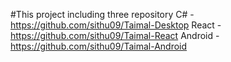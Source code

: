 #This project including three repository C# - https://github.com/sithu09/Taimal-Desktop React -https://github.com/sithu09/Taimal-React Android -https://github.com/sithu09/Taimal-Android
